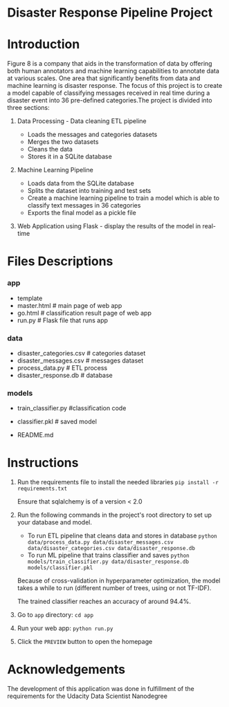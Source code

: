 # Disaster Response Pipeline Project

# Introduction

Figure 8 is a company that aids in the transformation of data by offering both human annotators and machine learning capabilities to annotate data at various scales. One area that significantly benefits from data and machine learning is disaster response. The focus of this project is to create a model capable of classifying messages received in real time during a disaster event into 36 pre-defined categories.The project is divided into three sections:

1. Data Processing - Data cleaning ETL pipeline 
    - Loads the messages and categories datasets
    - Merges the two datasets
    - Cleans the data
    - Stores it in a SQLite database
2. Machine Learning Pipeline 
    - Loads data from the SQLite database
    - Splits the dataset into training and test sets
    - Create a machine learning pipeline to train a model which is able to classify text messages in 36 categories
    - Exports the final model as a pickle file

3. Web Application using Flask - display the results of the model in real-time 

# Files Descriptions

### app
  - template
  - master.html  # main page of web app
  - go.html  # classification result page of web app
  - run.py  # Flask file that runs app

### data
  - disaster_categories.csv  # categories dataset
  - disaster_messages.csv  # messages dataset
  - process_data.py # ETL process
  - disaster_response.db   # database 

### models
  - train_classifier.py #classification code
  - classifier.pkl  # saved model 

- README.md


# Instructions

1. Run the requirements file to install the needed libraries
    `pip install -r requirements.txt`

    Ensure that sqlalchemy is of a version < 2.0

2. Run the following commands in the project's root directory to set up your database and model.

    - To run ETL pipeline that cleans data and stores in database
        `python data/process_data.py data/disaster_messages.csv data/disaster_categories.csv data/disaster_response.db`
    - To run ML pipeline that trains classifier and saves
        `python models/train_classifier.py data/disaster_response.db models/classifier.pkl`

    Because of cross-validation in hyperparameter optimization, the model takes a while to run (different number of
    trees, using or not TF-IDF).

    The trained classifier reaches an accuracy of around 94.4%.

3. Go to `app` directory: `cd app`

4. Run your web app: `python run.py`

5. Click the `PREVIEW` button to open the homepage

# Acknowledgements

The development of this application was done in fulfillment of the requirements for the Udacity Data Scientist Nanodegree